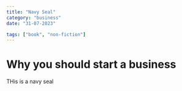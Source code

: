 ```yaml
---
title: "Navy Seal"
category: "business"
date: "31-07-2023"

tags: ["book", "non-fiction"]
---
```


# Why you should start a business
THis is a navy seal
